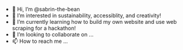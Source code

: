 - 👋 Hi, I’m @sabrin-the-bean
- 👀 I’m interested in sustainability, accessiblity, and creativity! 
- 🌱 I’m currently learning how to build my own website and use web scraping for a hackathon!
- 💞️ I’m looking to collaborate on ...
- 📫 How to reach me ...

<!---
sabrin-the-bean/sabrin-the-bean is a ✨ special ✨ repository because its `README.md` (this file) appears on your GitHub profile.
You can click the Preview link to take a look at your changes.
--->
